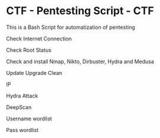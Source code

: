 # CTF - Pentesting Script - CTF #

This is a Bash Script for automatization of pentesting

Check Internet Connection

Check Root Status

Check and install
Nmap, Nikto, Dirbuster, Hydra and Medusa

Update Upgrade Clean

IP

Hydra Attack

DeepScan

Username wordlist

Pass wordlist


